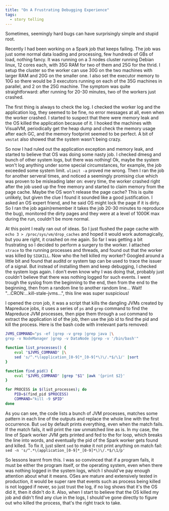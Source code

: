 ```yaml
---
title: "On A Frustrating Debugging Experience"
tags:
  - story telling
---
```


Sometimes, seemingly hard bugs can have surprisingly simple and stupid root.

Recently I had been working on a Spark job that keeps failing. The job was just some normal data loading and processing,
few hundreds of GBs of load, nothing fancy. It was running on a 3 nodes cluster running Debian linux, 12 cores
each, with 35G RAM for two of them and 25G for the thrid. I setup the cluster so the worker can use 30G on the two
machines with larger RAM and 20G on the smaller one. I also set the executor memory to 10G so there would be 3
executors running on each of the 35G machines in parallel, and 2 on the 25G machine. The symptom was quite
straightforward: after running for 20-30 minutes, two of the workers just crashed.

The first thing is always to check the log. I checked the worker log and the application log, they seemed to be fine,
no error messages at all, even when the worker crashed. I started to suspect that there were memory leak and the OS
killed the application because of it. I hooked the machines with VisualVM, periodically get the heap dump and check
the memory usage after each GC, and the memory footprint seemed to be perfect. A bit of `vmstat` also showed that the
system wasn't being crazy.

So now I had ruled out the application exception and memory leak, and started to believe that OS was doing some nasty
job. I checked dmesg and bunch of other system logs, but there was nothing! Ok, maybe the system won't log anything
under some special circumstances, for example, the job exceeded some system limit. `ulimit -a` proved me wrong. Then I
ran the job for another serveral times, and noticed a seemingly promising clue which was proven to be misleading later
on: every time, the worker crashed right after the job used up the free memory and started to claim memory from the
page cache. Maybe the OS won't release the page cache? This is quite unlikely, but given the clue I found it sounded
like a good justification. I asked an OS expert friend, and he said OS might lock the page if it is dirty. So I ran the
job again(remember it takes the job 20-30 minutes to reproduce the bug), monitored the dirty pages and they were at a
level of 1000K max during the run, couldn't be more normal.

At this point I really ran out of ideas. So I just flushed the page cache with `echo 3 > /proc/sys/vm/drop_caches` and
hoped it would work automagically, but you are right, it crashed on me again. So far I was getting a bit frustrating so
I decided to perform a surgery to the worker. I attached `strace` to the running processes and threads, and found out
that the worker was killed by `SIGKILL`. Now who the hell killed my worker?  Googled around a little bit and found that
auditd or system tap can be used to trace the issuer of a signal. But instead of installing them and keep debugging, I
checked the system logs again. I don't even know why I was doing that, probably just couldn't believe that there was
nothing logged for such events. I went trough the syslog from the beginning to the end, then from the end to the
beginning, then from a random line to another random line... Wait!  "...CRON:...kill-stale-jvms...", this line was
super suspicious!

I opened the cron job, it was a script that kills the dangling JVMs created by Mapreduce jobs, it
uses a series of `ps` and `grep` command to find the Mapreduce JVM processes, then pipe them through a `sed` command to
extract the application id of the job, then use the job id to find the pid and kill the process. Here is the bash code
with irrelevant parts removed:

```sh
JVMS_COMMAND="ps -ef |grep -v grep |grep java |\
grep -v NodeManager |grep -v DataNode |grep -v '/bin/bash'"

function list_processes() {
    eval "$JVMS_COMMAND" |\
    sed 's/^.*\(application_[0-9]*_[0-9]*\)\/.*$/\1/' |sort
}

function find_pid() {
    eval "$JVMS_COMMAND" |grep "$1" |awk '{print $2}'
}

for PROCESS in $(list_processes); do
    PID=$(find_pid $PROCESS)
    COMMAND="kill -9 $PID"
done
```

As you can see, the code lists a bunch of JVM processes, matches some pattern in each line of the outputs and replace
the whole line with the first occurrence. But `sed` by default prints everything, even when the match fails. If the
match fails, it will print the raw unmatched line as is. In my case, the line of Spark worker JVM gets printed and
fed to the for loop, which breaks the line into words, and eventually the pid of the Spark worker gets found and
killed. To fix it, just silent `sed` to make it not print anything on match fail:
`sed -n 's/^.*\(application_[0-9]*_[0-9]*\)\/.*$/\1/p'`

So lessons learnt from this. I was so convinced that if a program fails, it must be either the program itself, or the
operating system, even when there was nothing logged in the system logs, which I should've pay enough attention about
what it means. OSes are mature and extensively tested in production, it would be super rare that events such as process
being killed is not logged if never, so just trust the log, if no log shows that it's the OS did it, then it didn't
do it. Also, when I start to believe that the OS killed my job and didn't find any clue in the logs, I should've  gone
directly to figure out who killed the process, that's the right track to take.
